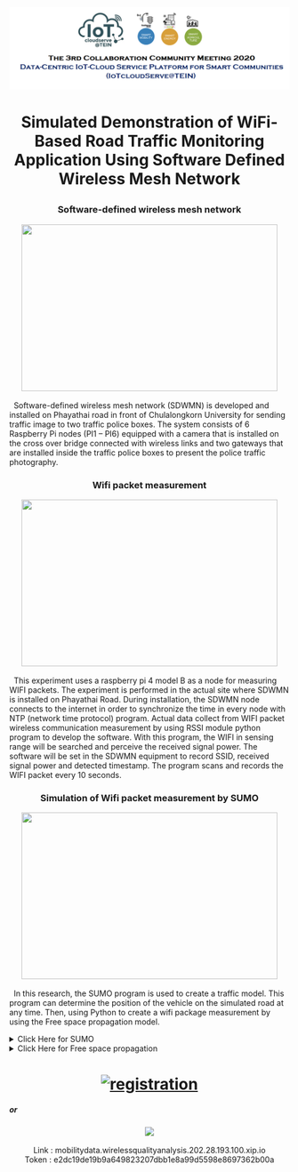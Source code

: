 ![Heading Collaboration](https://github.com/IoTcloudServe/the-3rd-collaboration-community-meeting/blob/master/Agenda/Heading.png)

<h1>
<p align="center">
<strong> Simulated Demonstration of WiFi-Based Road Traffic Monitoring Application Using Software Defined Wireless Mesh Network </strong>
<p align="center">
</h1> 

<h3>
<p align="center">
<strong> Software-defined wireless mesh network </strong>
<p align="center">
</h3> 
 
<p align="center">
  <img width="460" height="300" src="https://github.com/IoTcloudServe/Smart-Mobility-Chula/blob/master/Simulated%20Demonstration%20of%20WiFi-Based%20Road%20Traffic%20Monitoring%20Application%20Using%20Software%20Defined%20Wireless%20Mesh%20Network/outdoor_ex.PNG">
</p>

&nbsp; Software-defined wireless mesh network (SDWMN) is developed and installed on Phayathai road in front of Chulalongkorn University for sending traffic image to two traffic police boxes. The system consists of 6 Raspberry Pi nodes (PI1 – PI6) equipped with a camera that is installed on the cross over bridge connected with wireless links and two gateways that are installed inside the traffic police boxes to present the police traffic photography. 

<h3>
<p align="center">
<strong> Wifi packet measurement  </strong>
</p>
</h3>
 
<p align="center">
  <img width="460" height="300" src="https://github.com/IoTcloudServe/Smart-Mobility-Chula/blob/master/Simulated%20Demonstration%20of%20WiFi-Based%20Road%20Traffic%20Monitoring%20Application%20Using%20Software%20Defined%20Wireless%20Mesh%20Network/sniff_ssid.PNG">
</p>

&nbsp; This experiment uses a raspberry pi 4 model B as a node for measuring WIFI packets. The experiment is performed in the actual site where SDWMN is installed on Phayathai Road. During installation, the SDWMN node connects to the internet in order to synchronize the time in every node with NTP (network time protocol) program. Actual data collect from WIFI packet wireless communication measurement by using RSSI module python program to develop the software. With this program, the WIFI in sensing range will be searched and perceive the received signal power. The software will be set in the SDWMN equipment to record SSID, received signal power and detected timestamp. The program scans and records the WIFI packet every 10 seconds.

<h3>
<p align="center">
<strong> Simulation of Wifi packet measurement by SUMO  </strong>
</p>
</h3>

<p align="center">
  <img width="460" height="300" src="https://github.com/IoTcloudServe/Smart-Mobility-Chula/blob/master/Simulated%20Demonstration%20of%20WiFi-Based%20Road%20Traffic%20Monitoring%20Application%20Using%20Software%20Defined%20Wireless%20Mesh%20Network/sdwmn_sumo.PNG">
</p>

&nbsp; In this research, the SUMO program is used to create a traffic model. This program can determine the position of the vehicle on the simulated road at any time. Then, using Python to create a wifi package measurement by using the Free space propagation model.

<details>
    <summary>Click Here for SUMO</summary>
  <p align="center">
  <img width="400" height="250" src="https://github.com/IoTcloudServe/Smart-Mobility-Chula/blob/master/Simulated%20Demonstration%20of%20WiFi-Based%20Road%20Traffic%20Monitoring%20Application%20Using%20Software%20Defined%20Wireless%20Mesh%20Network/SIMgif.gif">
</p>
  
&nbsp; SUMO is a free and open source traffic simulation suite. It is available since 2001 and allows modelling of intermodal traffic systems including road vehicles, public transport and pedestrians. Included with SUMO is a wealth of supporting tools which automate core tasks for the creation, the execution and evaluation of traffic simulations, such as network import, route calculations, visualization and emission calculation. SUMO can be enhanced with custom models and provides various APIs to remotely control the simulation.

<h6><a href="https://www.eclipse.org/sumo/">>>Click Here for visit SUMO website<<</a></h6>
<h6><a href="https://github.com/IoTcloudServe/Smart-Mobility-Chula/tree/master/Computer%20Simulation%20Study%20of%20Vehicle%20Type%20Classification%20Using%20Machine%20Learning%20Techniques%20with%20Mobile%20Phone%20Location%20Data/One-dim">>>Click Here for One dimention road simulation<<</a></h6>

</details>

<details>
    <summary>Click Here for Free space propagation</summary>
    <p align="center">
  <img width="500" height="300" src="https://github.com/IoTcloudServe/Smart-Mobility-Chula/blob/master/Simulated%20Demonstration%20of%20WiFi-Based%20Road%20Traffic%20Monitoring%20Application%20Using%20Software%20Defined%20Wireless%20Mesh%20Network/friis.PNG">
</p>
  
&nbsp; The free space propagation model assumes a transmit antenna and a receive antenna to be located in an otherwise empty environment. Neither absorbing obstacles nor reflecting surfaces are considered. In particular, the influence of the earth surface is assumed to be entirely absent.
</details>

<a href="https://202.28.193.103/login"><h1 align="center">
<img width="10%" alt="registration" src ="https://github.com/IoTcloudServe/Smart-Mobility-Chula/blob/master/Simulated%20Demonstration%20of%20WiFi-Based%20Road%20Traffic%20Monitoring%20Application%20Using%20Software%20Defined%20Wireless%20Mesh%20Network/icon-demo.png" /></h1>
</a>

<p align="center">
<h5>or</h5>
</p>

<p align="center">
<img width="13%" src="https://github.com/IoTcloudServe/Smart-Mobility-Chula/blob/master/Simulated%20Demonstration%20of%20WiFi-Based%20Road%20Traffic%20Monitoring%20Application%20Using%20Software%20Defined%20Wireless%20Mesh%20Network/jupeter.png">
</p>

<p align="center">
Link : mobilitydata.wirelessqualityanalysis.202.28.193.100.xip.io <br>
Token : e2dc19de19b9a649823207dbb1e8a99d5598e8697362b00a
</p>

